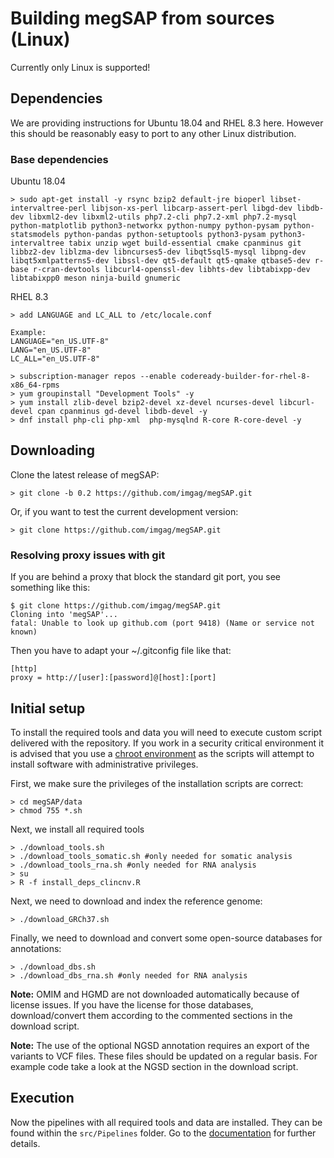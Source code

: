 # Building megSAP from sources (Linux)

Currently only Linux is supported!  

## Dependencies

We are providing instructions for Ubuntu 18.04 and RHEL 8.3 here. However this should be reasonably easy to port to any other Linux distribution.

### Base dependencies

Ubuntu 18.04

	> sudo apt-get install -y rsync bzip2 default-jre bioperl libset-intervaltree-perl libjson-xs-perl libcarp-assert-perl libgd-dev libdb-dev libxml2-dev libxml2-utils php7.2-cli php7.2-xml php7.2-mysql python-matplotlib python3-networkx python-numpy python-pysam python-statsmodels python-pandas python-setuptools python3-pysam python3-intervaltree tabix unzip wget build-essential cmake cpanminus git libbz2-dev liblzma-dev libncurses5-dev libqt5sql5-mysql libpng-dev libqt5xmlpatterns5-dev libssl-dev qt5-default qt5-qmake qtbase5-dev r-base r-cran-devtools libcurl4-openssl-dev libhts-dev libtabixpp-dev libtabixpp0 meson ninja-build gnumeric
    
RHEL 8.3

	> add LANGUAGE and LC_ALL to /etc/locale.conf
    
	Example:
	LANGUAGE="en_US.UTF-8"
	LANG="en_US.UTF-8"
	LC_ALL="en_US.UTF-8"

	> subscription-manager repos --enable codeready-builder-for-rhel-8-x86_64-rpms
	> yum groupinstall "Development Tools" -y
	> yum install zlib-devel bzip2-devel xz-devel ncurses-devel libcurl-devel cpan cpanminus gd-devel libdb-devel -y
	> dnf install php-cli php-xml  php-mysqlnd R-core R-core-devel -y
    
## Downloading

Clone the latest release of megSAP:

	> git clone -b 0.2 https://github.com/imgag/megSAP.git

Or, if you want to test the current development version:

	> git clone https://github.com/imgag/megSAP.git

### Resolving proxy issues with git

If you are behind a proxy that block the standard git port, you see something like this:

    $ git clone https://github.com/imgag/megSAP.git
    Cloning into 'megSAP'...
    fatal: Unable to look up github.com (port 9418) (Name or service not known)

Then you have to adapt your ~/.gitconfig file like that:

    [http]
    proxy = http://[user]:[password]@[host]:[port]

## Initial setup

To install the required tools and data you will need to execute custom script delivered with the repository.
If you work in a security critical environment it is advised that you use a [chroot environment](https://help.ubuntu.com/community/BasicChroot) as the scripts will attempt to install software with administrative privileges.

First, we make sure the privileges of the installation scripts are correct:

	> cd megSAP/data
	> chmod 755 *.sh

Next, we install all required tools

	> ./download_tools.sh
	> ./download_tools_somatic.sh #only needed for somatic analysis
	> ./download_tools_rna.sh #only needed for RNA analysis
	> su
	> R -f install_deps_clincnv.R

Next, we need to download and index the reference genome:
	
	> ./download_GRCh37.sh


Finally, we need to download and convert some open-source databases for annotations:

	> ./download_dbs.sh
	> ./download_dbs_rna.sh #only needed for RNA analysis

**Note:** OMIM and HGMD are not downloaded automatically because of license issues. If you have the license for those databases, download/convert them according to the commented sections in the download script.

**Note:** The use of the optional NGSD annotation requires an export of the variants to VCF files. These files should be updated on a regular basis. For example code take a look at the NGSD section in the download script.

## Execution

Now the pipelines with all required tools and data are installed. They can be found within the `src/Pipelines` folder. Go to the [documentation](../README.md) for further details.
